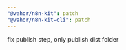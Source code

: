 ```yaml
---
"@vahor/n8n-kit": patch
"@vahor/n8n-kit-cli": patch
---
```


fix publish step, only publish dist folder
